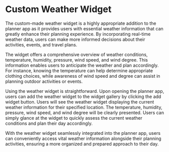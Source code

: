 # Custom Weather Widget

The custom-made weather widget is a highly appropriate addition to the planner app as it provides users with essential weather information that can greatly enhance their planning experience. By incorporating real-time weather data, users can make more informed decisions about their activities, events, and travel plans. 

The widget offers a comprehensive overview of weather conditions, temperature, humidity, pressure, wind speed, and wind degree. This information enables users to anticipate the weather and plan accordingly. For instance, knowing the temperature can help determine appropriate clothing choices, while awareness of wind speed and degree can assist in planning outdoor activities or events.

Using the weather widget is straightforward. Upon opening the planner app, users can add the weather widget to the widget gallery by clicking the add widget button. Users will see the weather widget displaying the current weather information for their specified location. The temperature, humidity, pressure, wind speed, and wind degree will be clearly presented. Users can simply glance at the widget to quickly assess the current weather conditions and plan their day accordingly.

With the weather widget seamlessly integrated into the planner app, users can conveniently access vital weather information alongside their planning activities, ensuring a more organized and prepared approach to their day.